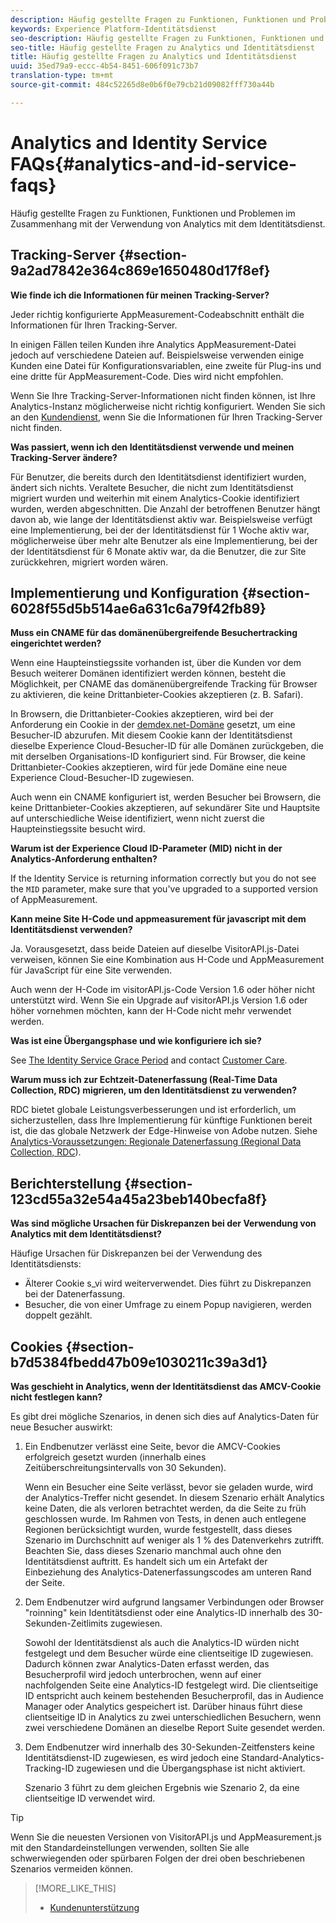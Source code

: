 ```yaml
---
description: Häufig gestellte Fragen zu Funktionen, Funktionen und Problemen im Zusammenhang mit der Verwendung von Analytics mit dem Experience Platform-Identitätsdienst
keywords: Experience Platform-Identitätsdienst
seo-description: Häufig gestellte Fragen zu Funktionen, Funktionen und Problemen im Zusammenhang mit der Verwendung von Analytics mit dem Identitätsdienst.
seo-title: Häufig gestellte Fragen zu Analytics und Identitätsdienst
title: Häufig gestellte Fragen zu Analytics und Identitätsdienst
uuid: 35ed79a9-eccc-4b54-8451-606f091c73b7
translation-type: tm+mt
source-git-commit: 484c52265d8e0b6f0e79cb21d09082fff730a44b

---
```



# Analytics and Identity Service FAQs{#analytics-and-id-service-faqs}

Häufig gestellte Fragen zu Funktionen, Funktionen und Problemen im Zusammenhang mit der Verwendung von Analytics mit dem Identitätsdienst.

## Tracking-Server {#section-9a2ad7842e364c869e1650480d17f8ef}

**Wie finde ich die Informationen für meinen Tracking-Server?**

Jeder richtig konfigurierte AppMeasurement-Codeabschnitt enthält die Informationen für Ihren Tracking-Server.

In einigen Fällen teilen Kunden ihre Analytics AppMeasurement-Datei jedoch auf verschiedene Dateien auf. Beispielsweise verwenden einige Kunden eine Datei für Konfigurationsvariablen, eine zweite für Plug-ins und eine dritte für AppMeasurement-Code. Dies wird nicht empfohlen.

Wenn Sie Ihre Tracking-Server-Informationen nicht finden können, ist Ihre Analytics-Instanz möglicherweise nicht richtig konfiguriert. Wenden Sie sich an den [Kundendienst](https://helpx.adobe.com/marketing-cloud/contact-support.html), wenn Sie die Informationen für Ihren Tracking-Server nicht finden.

**Was passiert, wenn ich den Identitätsdienst verwende und meinen Tracking-Server ändere?**

Für Benutzer, die bereits durch den Identitätsdienst identifiziert wurden, ändert sich nichts. Veraltete Besucher, die nicht zum Identitätsdienst migriert wurden und weiterhin mit einem Analytics-Cookie identifiziert wurden, werden abgeschnitten. Die Anzahl der betroffenen Benutzer hängt davon ab, wie lange der Identitätsdienst aktiv war. Beispielsweise verfügt eine Implementierung, bei der der Identitätsdienst für 1 Woche aktiv war, möglicherweise über mehr alte Benutzer als eine Implementierung, bei der der Identitätsdienst für 6 Monate aktiv war, da die Benutzer, die zur Site zurückkehren, migriert worden wären.

## Implementierung und Konfiguration {#section-6028f55d5b514ae6a631c6a79f42fb89}

**Muss ein CNAME für das domänenübergreifende Besuchertracking eingerichtet werden?**

Wenn eine Haupteinstiegssite vorhanden ist, über die Kunden vor dem Besuch weiterer Domänen identifiziert werden können, besteht die Möglichkeit, per CNAME das domänenübergreifende Tracking für Browser zu aktivieren, die keine Drittanbieter-Cookies akzeptieren (z. B. Safari).

In Browsern, die Drittanbieter-Cookies akzeptieren, wird bei der Anforderung ein Cookie in der [demdex.net-Domäne](https://marketing.adobe.com/resources/help/en_US/aam/demdex-calls.html) gesetzt, um eine Besucher-ID abzurufen. Mit diesem Cookie kann der Identitätsdienst dieselbe Experience Cloud-Besucher-ID für alle Domänen zurückgeben, die mit derselben Organisations-ID konfiguriert sind. Für Browser, die keine Drittanbieter-Cookies akzeptieren, wird für jede Domäne eine neue Experience Cloud-Besucher-ID zugewiesen.

Auch wenn ein CNAME konfiguriert ist, werden Besucher bei Browsern, die keine Drittanbieter-Cookies akzeptieren, auf sekundärer Site und Hauptsite auf unterschiedliche Weise identifiziert, wenn nicht zuerst die Haupteinstiegssite besucht wird.

**Warum ist der Experience Cloud ID-Parameter (MID) nicht in der Analytics-Anforderung enthalten?**

If the Identity Service is returning information correctly but you do not see the `MID` parameter, make sure that you&#39;ve upgraded to a supported version of AppMeasurement.

**Kann meine Site H-Code und appmeasurement für javascript mit dem Identitätsdienst verwenden?**

Ja. Vorausgesetzt, dass beide Dateien auf dieselbe VisitorAPI.js-Datei verweisen, können Sie eine Kombination aus H-Code und AppMeasurement für JavaScript für eine Site verwenden.

Auch wenn der H-Code im visitorAPI.js-Code Version 1.6 oder höher nicht unterstützt wird. Wenn Sie ein Upgrade auf visitorAPI.js Version 1.6 oder höher vornehmen möchten, kann der H-Code nicht mehr verwendet werden.

**Was ist eine Übergangsphase und wie konfiguriere ich sie?**

See [The Identity Service Grace Period](../reference/analytics-reference/grace-period.md) and contact [Customer Care](https://helpx.adobe.com/marketing-cloud/contact-support.html).

**Warum muss ich zur Echtzeit-Datenerfassung (Real-Time Data Collection, RDC) migrieren, um den Identitätsdienst zu verwenden?**

RDC bietet globale Leistungsverbesserungen und ist erforderlich, um sicherzustellen, dass Ihre Implementierung für künftige Funktionen bereit ist, die das globale Netzwerk der Edge-Hinweise von Adobe nutzen. Siehe [Analytics-Voraussetzungen: Regionale Datenerfassung (Regional Data Collection, RDC](../reference/requirements.md#section-7d04bb013bc84a25bae3b148bc0ca25f)).

## Berichterstellung {#section-123cd55a32e54a45a23beb140becfa8f}

**Was sind mögliche Ursachen für Diskrepanzen bei der Verwendung von Analytics mit dem Identitätsdienst?**

Häufige Ursachen für Diskrepanzen bei der Verwendung des Identitätsdiensts:

* Älterer Cookie s_vi wird weiterverwendet. Dies führt zu Diskrepanzen bei der Datenerfassung.
* Besucher, die von einer Umfrage zu einem Popup navigieren, werden doppelt gezählt.

## Cookies {#section-b7d5384fbedd47b09e1030211c39a3d1}

**Was geschieht in Analytics, wenn der Identitätsdienst das AMCV-Cookie nicht festlegen kann?**

Es gibt drei mögliche Szenarios, in denen sich dies auf Analytics-Daten für neue Besucher auswirkt:

1. Ein Endbenutzer verlässt eine Seite, bevor die AMCV-Cookies erfolgreich gesetzt wurden (innerhalb eines Zeitüberschreitungsintervalls von 30 Sekunden).

   Wenn ein Besucher eine Seite verlässt, bevor sie geladen wurde, wird der Analytics-Treffer nicht gesendet. In diesem Szenario erhält Analytics keine Daten, die als verloren betrachtet werden, da die Seite zu früh geschlossen wurde. Im Rahmen von Tests, in denen auch entlegene Regionen berücksichtigt wurden, wurde festgestellt, dass dieses Szenario im Durchschnitt auf weniger als 1 % des Datenverkehrs zutrifft. Beachten Sie, dass dieses Szenario manchmal auch ohne den Identitätsdienst auftritt. Es handelt sich um ein Artefakt der Einbeziehung des Analytics-Datenerfassungscodes am unteren Rand der Seite.

1. Dem Endbenutzer wird aufgrund langsamer Verbindungen oder Browser &quot;roinning&quot; kein Identitätsdienst oder eine Analytics-ID innerhalb des 30-Sekunden-Zeitlimits zugewiesen.

   Sowohl der Identitätsdienst als auch die Analytics-ID würden nicht festgelegt und dem Besucher würde eine clientseitige ID zugewiesen. Dadurch können zwar Analytics-Daten erfasst werden, das Besucherprofil wird jedoch unterbrochen, wenn auf einer nachfolgenden Seite eine Analytics-ID festgelegt wird. Die clientseitige ID entspricht auch keinem bestehenden Besucherprofil, das in Audience Manager oder Analytics gespeichert ist. Darüber hinaus führt diese clientseitige ID in Analytics zu zwei unterschiedlichen Besuchern, wenn zwei verschiedene Domänen an dieselbe Report Suite gesendet werden.

1. Dem Endbenutzer wird innerhalb des 30-Sekunden-Zeitfensters keine Identitätsdienst-ID zugewiesen, es wird jedoch eine Standard-Analytics-Tracking-ID zugewiesen und die Übergangsphase ist nicht aktiviert.

   Szenario 3 führt zu dem gleichen Ergebnis wie Szenario 2, da eine clientseitige ID verwendet wird.

>[!TIP]
>
>Wenn Sie die neuesten Versionen von VisitorAPI.js und AppMeasurement.js mit den Standardeinstellungen verwenden, sollten Sie alle schwerwiegenden oder spürbaren Folgen der drei oben beschriebenen Szenarios vermeiden können.

>[!MORE_LIKE_THIS]
>
>* [Kundenunterstützung](https://helpx.adobe.com/marketing-cloud/contact-support.html)

